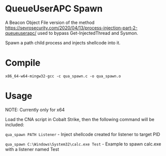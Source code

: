 # QueueUserAPC Spawn

A Beacon Object File version of the method https://sevrosecurity.com/2020/04/13/process-injection-part-2-queueuserapc/ used to bypass Get-InjectedThread and Sysmon.

Spawn a path child process and injects shellcode into it.

# Compile
`x86_64-w64-mingw32-gcc -c qua_spawn.c -o qua_spawn.o`

# Usage

NOTE: Currently only for x64

Load the CNA script in Cobalt Strike, then the following command will be included:

`qua_spawn PATH Listener` - Inject shellcode created for listener to target PID

`qua_spawn C:\Windows\System32\calc.exe Test` - Example to spawn calc.exe with a listener named Test 
